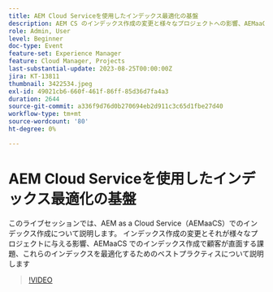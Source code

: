 ```yaml
---
title: AEM Cloud Serviceを使用したインデックス最適化の基盤
description: AEM CS のインデックス作成の変更と様々なプロジェクトへの影響、AEMaaCS 上のインデックスに関するお客様の課題、これらのインデックスを最適化するためのベストプラクティス
role: Admin, User
level: Beginner
doc-type: Event
feature-set: Experience Manager
feature: Cloud Manager, Projects
last-substantial-update: 2023-08-25T00:00:00Z
jira: KT-13811
thumbnail: 3422534.jpeg
exl-id: 49021cb6-660f-461f-86ff-85d36d7fa4a3
duration: 2644
source-git-commit: a336f9d76d0b270694eb2d911c3c65d1fbe27d40
workflow-type: tm+mt
source-wordcount: '80'
ht-degree: 0%

---
```


# AEM Cloud Serviceを使用したインデックス最適化の基盤

このライブセッションでは、AEM as a Cloud Service（AEMaaCS）でのインデックス作成について説明します。 インデックス作成の変更とそれが様々なプロジェクトに与える影響、AEMaaCS でのインデックス作成で顧客が直面する課題、これらのインデックスを最適化するためのベストプラクティスについて説明します

>[!VIDEO](https://video.tv.adobe.com/v/3422534/?learn=on)
